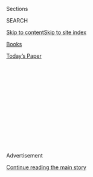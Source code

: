 <div id="app">

<div>

<div>

<div>

<div class="NYTAppHideMasthead css-1q2w90k e1suatyy0">

<div class="section css-ui9rw0 e1suatyy2">

<div class="css-eph4ug er09x8g0">

<div class="css-6n7j50">

</div>

<span class="css-1dv1kvn">Sections</span>

<div class="css-10488qs">

<span class="css-1dv1kvn">SEARCH</span>

</div>

[Skip to content](#site-content)[Skip to site
index](#site-index)

</div>

<div id="masthead-section-label" class="css-1wr3we4 eaxe0e00">

[Books](https://www.nytimes3xbfgragh.onion/section/books)

</div>

<div class="css-10698na e1huz5gh0">

</div>

</div>

<div id="masthead-bar-one" class="section hasLinks css-15hmgas e1csuq9d3">

<div class="css-uqyvli e1csuq9d0">

</div>

<div class="css-1uqjmks e1csuq9d1">

</div>

<div class="css-9e9ivx">

[](https://myaccount.nytimes3xbfgragh.onion/auth/login?response_type=cookie&client_id=vi)

</div>

<div class="css-1bvtpon e1csuq9d2">

[Today’s
Paper](https://www.nytimes3xbfgragh.onion/section/todayspaper)

</div>

</div>

</div>

</div>

<div data-aria-hidden="false">

<div id="site-content" data-role="main">

<div>

<div class="css-1aor85t" style="opacity:0.000000001;z-index:-1;visibility:hidden">

<div class="css-1hqnpie">

<div class="css-epjblv">

<span class="css-17xtcya">[Books](/section/books)</span><span class="css-x15j1o">|</span><span class="css-fwqvlz">Jack
Reacher Is Still Restless. But His Creator Has Settled
Down.</span>

</div>

<div class="css-k008qs">

<div class="css-1iwv8en">

<span class="css-18z7m18"></span>

<div>

</div>

</div>

<span class="css-1n6z4y">https://nyti.ms/33Ud0fT</span>

<div class="css-1705lsu">

<div class="css-4xjgmj">

<div class="css-4skfbu" data-role="toolbar" data-aria-label="Social Media Share buttons, Save button, and Comments Panel with current comment count" data-testid="share-tools">

  - 
  - 
  - 
  - 
    
    <div class="css-6n7j50">
    
    </div>

  - 

</div>

</div>

</div>

</div>

</div>

</div>

<div id="NYT_TOP_BANNER_REGION" class="css-13pd83m">

</div>

<div id="top-wrapper" class="css-1sy8kpn">

<div id="top-slug" class="css-l9onyx">

Advertisement

</div>

[Continue reading the main
story](#after-top)

<div class="ad top-wrapper" style="text-align:center;height:100%;display:block;min-height:250px">

<div id="top" class="place-ad" data-position="top" data-size-key="top">

</div>

</div>

<div id="after-top">

</div>

</div>

<div id="sponsor-wrapper" class="css-1hyfx7x">

<div id="sponsor-slug" class="css-19vbshk">

Supported by

</div>

[Continue reading the main
story](#after-sponsor)

<div id="sponsor" class="ad sponsor-wrapper" style="text-align:center;height:100%;display:block">

</div>

<div id="after-sponsor">

</div>

</div>

<div class="css-1vkm6nb ehdk2mb0">

# Jack Reacher Is Still Restless. But His Creator Has Settled Down.

</div>

<div class="css-79elbk" data-testid="photoviewer-wrapper">

<div class="css-z3e15g" data-testid="photoviewer-wrapper-hidden">

</div>

<div class="css-1a48zt4 ehw59r15" data-testid="photoviewer-children">

![<span class="css-16f3y1r e13ogyst0" data-aria-hidden="true">The
novelist Lee Child at the Vedauwoo Recreation Area outside Laramie,
Wyo., recently. Child, who was born in England, bought a home in the
area a couple of years ago, spurred by “an immigrant’s sense that
there’s always somewhere else to
explore.”</span><span class="css-cnj6d5 e1z0qqy90" itemprop="copyrightHolder"><span class="css-1ly73wi e1tej78p0">Credit...</span><span><span>Benjamin
Rasmussen for The New York
Times</span></span></span>](https://static01.graylady3jvrrxbe.onion/images/2019/10/21/books/00LeeChild3/00LeeChild3-articleLarge.jpg?quality=75&auto=webp&disable=upscale)

</div>

</div>

<div class="css-xt80pu e12qa4dv0">

<div class="css-18e8msd">

<div class="css-vp77d3 epjyd6m0">

<div class="css-1baulvz">

By [<span class="css-1baulvz last-byline" itemprop="name">Janet
Maslin</span>](https://www.nytimes3xbfgragh.onion/by/janet-maslin)

</div>

</div>

  - 
    
    <div class="css-ld3wwf e16638kd2">
    
    Published Oct. 23, 2019Updated Nov. 5,
    2019
    
    </div>

  - 
    
    <div class="css-4xjgmj">
    
    <div class="css-pvvomx" data-role="toolbar" data-aria-label="Social Media Share buttons, Save button, and Comments Panel with current comment count" data-testid="share-tools">
    
      - 
      - 
      - 
      - 
        
        <div class="css-6n7j50">
        
        </div>
    
      - 
    
    </div>
    
    </div>

</div>

</div>

<div class="section meteredContent css-1r7ky0e" name="articleBody" itemprop="articleBody">

<div class="css-1fanzo5 StoryBodyCompanionColumn">

<div class="css-53u6y8">

LARAMIE, Wyo. — Two books ago, Lee Child’s Jack Reacher passed through
the southeast corner of Wyoming in his efforts to track down the owner
of a pawned West Point ring. The book was “The Midnight Line” and it was
unusually transporting for a Reacher thriller. You could visualize the
immense flat expanses of old railroad land stretching toward the
foothills of the Rockies, the long miles of dirt road down which anyone
could disappear under a vast open sky.

Reacher moved on. He always does. But Child and Jane, his wife of 44
years, decided to stay.

Now, with a Reacher TV project in the works and the 24th novel in the
series on the way (titled “Blue Moon,” it will arrive on Child’s 65th
birthday, Oct. 29), I am in Laramie to have coffee in a diner with
Reacher’s creator. As any devotee knows, Reacher spends a lot of time in
diners. He downs amounts of coffee that would put most people on life
support. He sits with his back to the wall, eats like a trencherman and
gets acquainted with the waitress. He wants her to remember him, because
it might be handy.

But here in the real world, I’m meeting the reedy, 6-foot-4 Child —
actual name, James Dover Grant — and not his brawnier, inch-taller hero.
Laramie has no real diner. It’s got a place that serves cappuccino and
arty beer that, Child confirms, Reacher would be “bemused by.” Sitting
in a booth with his back to the wall, Child faces a rainbow flag;
Laramie is where Matthew Shepard was killed for being gay 21 years ago,
and this city of 32,000 continues to honor his memory. We’re a block
away from two bookstores. Outside their doors, few people know that a
best-selling author has started spending three months of the year
nearby.

</div>

</div>

<div class="css-1fanzo5 StoryBodyCompanionColumn">

<div class="css-53u6y8">

Child drinks a meager half cup of coffee, claiming to have had a whole
pot at home. He insists on paying the check, either out of gallantry or
for tax reasons. Then we climb into his distinctly un-Reacher-like
electric blue S.U.V. and begin a drive straight out of his novel. He
lives 40 or 50 miles from town. The intersection closest to his roost is
a 10-minute drive away. That’s also where the paved road
ends.

<div class="css-79elbk" data-testid="photoviewer-wrapper">

<div class="css-z3e15g" data-testid="photoviewer-wrapper-hidden">

</div>

<div class="css-1a48zt4 ehw59r15" data-testid="photoviewer-children">

<div class="css-zgakxe erfvjey0">

<span class="css-1ly73wi e1tej78p0">Image</span>

<div class="css-zjzyr8">

<div data-testid="lazyimage-container" style="height:636.7111111111111px">

</div>

</div>

</div>

<span class="css-16f3y1r e13ogyst0" data-aria-hidden="true">The Jack
Reacher in “Blue Moon” is older than previous incarnations. He gets into
a vicious gang war between Ukrainians and Albanians. “I wanted him
completely out of his comfort zone,” Child says.</span>

</div>

</div>

The sky is as big as skies get. The high prairie is golden. Miles of
dirt road lead upward to an immaculate, rustic house with decks on three
sides. Unobstructed views stretch 20 miles into the distance. Child’s
place is on 35 acres, protected by thousands of acres of forest, lakes
and ranch land. It all cost less than he got for the 900-square-foot
apartment on 22nd Street where he used to live. If you want to relocate
to the middle of nowhere, this is how it’s done.

Child, an Englishman, has gone native. He’s dressed in boots, jeans,
T-shirt and a leather barn coat. He owns two cowboy hats, but didn’t
wear one for this interview “for fear of making you laugh.” He already
lived here when he wrote “[The Midnight
Line](https://www.nytimes3xbfgragh.onion/2017/11/08/books/review-midnight-line-jack-reacher-lee-child.html),”
and acknowledges that describing a familiar setting was more satisfying
than making one up. Though Wyoming’s renown as a tax haven was a factor
in his move, he says, the decision had “more to do with an immigrant’s
sense that there’s always somewhere else to explore.” (Child and his
wife have numerous homes, including one above St. Tropez and a spread in
East Sussex, England, that he bought for bragging rights after growing
up poor. He still spends time at an apartment he owns on Central Park
West, but Jane has decided she’s through with New York.)

The Laramie area also happens to abut Colorado, where recreational
marijuana is legal. Child made waves when he talked about being a
regular user; his habit goes back 50 years. He finds it especially handy
for reading his work, claiming the high helps him judge his writing. And
he likes doing actors’ voices: Tony Curtis, a pretty good Michael Caine.

As we approach the house for lunch, Child proudly points out a few
landmarks. The address number is printed in a clean font and hangs from
a sturdy post. He did that himself. The generator on the hillside got
them through all of last winter. To the right of the driveway sits what
Child calls his rockery. Since his hands, unlike Reacher’s, aren’t the
size of small animals, he’s dexterous enough to treat this tiny garden
lovingly. So does Jane, who has arranged some low, heathery sprigs in a
small vase for lunchtime.

</div>

</div>

<div class="css-1fanzo5 StoryBodyCompanionColumn">

<div class="css-53u6y8">

Their 39-year-old daughter, Ruth, who studied forensic linguistics and
will move to Fort Collins, Colo., later this year, has come by for the
occasion. She and her mother have made lunch. “It was supposed to be
tuna niçoise, but we all like different things,” Jane says; these three
are strong willed as well as close-knit. So lunch means a different kind
of tuna salad for each of them, and a highly entertaining debate about
apostrophe usage. Ruth was only about 7 when she went to a market with
her father and asked, “Dad, shouldn’t that sign say ‘10 items or
*fewer*?’”

Jim and Jane, as they’re known here, have made local friends. But
they’re both voracious readers (she is a dedicated environmentalist)
and they’re mostly home alone. The place is set up for that. Their work
areas are far apart, and he has lucked into the best room in the house
as his office: double height and mostly glass with a fireplace. It
should be the master bedroom. But the noisy furnace room below ruled
that out, so here are two desks face to face, one for Reacher projects
and the other for correspondence; plus high piles of books for Child’s
recreational reading; the longest available leather sofa, which still
isn’t long enough; and a golden trophy shaped like a pen nib, the [2019
British Book Award for author of the
year](https://www.thebookseller.com/british-book-awards/2019-author-year),
on the otherwise bare shelves.

</div>

</div>

<div class="css-79elbk" data-testid="photoviewer-wrapper">

<div class="css-z3e15g" data-testid="photoviewer-wrapper-hidden">

</div>

<div class="css-1a48zt4 ehw59r15" data-testid="photoviewer-children">

![<span class="css-16f3y1r e13ogyst0" data-aria-hidden="true">Lee Child
now lives on 35 acres in Wyoming, protected by thousands of acres of
forest, lakes and ranch
land.</span><span class="css-cnj6d5 e1z0qqy90" itemprop="copyrightHolder"><span class="css-1ly73wi e1tej78p0">Credit...</span><span>Benjamin
Rasmussen for The New York
Times</span></span>](https://static01.graylady3jvrrxbe.onion/images/2019/10/21/books/00LeeChild1/merlin_161030019_dbe0990e-e75b-4e4d-9cc1-5348e504732f-articleLarge.jpg?quality=75&auto=webp&disable=upscale)

</div>

</div>

<div class="css-1fanzo5 StoryBodyCompanionColumn">

<div class="css-53u6y8">

(Child will receive another award, the Commander of the British Empire,
in February, though his fierce objections to the British class system
make him reluctant to bow to the royal family member presenting it. What
if that turns out to be the queen? “She *is* tiny,” Child says, “so
there’ll be a certain amount of craning, which might pass for a bow.”)

The study is also where Child is taking on a major new job: the Reacher
TV reboot, for Amazon. Earlier this decade, when Paramount made a couple
of [Reacher movies starring Tom
Cruise](https://www.nytimes3xbfgragh.onion/2012/12/21/movies/tom-cruise-in-jack-reacher.html),
Child knew better than to cede full control of his popular character. He
sold the rights to two films, with the condition that he’d have to sign
off on any others. After Reacher fans [complained that Cruise was too
small](https://www.nytimes3xbfgragh.onion/2012/12/09/movies/tom-cruise-as-lee-childs-fictional-hero-in-jack-reacher.html)
to play the big bruiser, and Cruise coaxed the first film’s director,
Christopher McQuarrie, to his “Mission: Impossible” franchise, Paramount
decided two Reacher films were enough. And along came streaming.

Child settled on Amazon rather than Netflix or any other streaming
service in part because of the synergy it allowed. Every time he
publishes a book, Amazon delivers a lot of copies. The company is
willing to advertise the show on its book packaging, and email a link to
Child’s readers. So he’s begun work on what could be an eight-year
project.

The TV Reacher will be large, very large, and in his 30s or 40s. (The
lead hasn’t been cast yet; an Army boot is waiting for the right Mr.
Cinderella.) The series will start where the books did. “Killing Floor,”
the first Reacher novel, will anchor Season 1, with other books picked
over for subplots. Child will supervise the screenplays but not write
them, and will help reinvent Reacher from the ground up. Or Reachers,
plural. The one in “Blue Moon” is older, hipper, richer and hotter than
previous incarnations. He doesn’t wear Army surplus. He likes black. He
knows about performance art. And he gets into a sustained sexual
relationship as well as a vicious gang war between Ukrainians and
Albanians.

</div>

</div>

<div class="css-1fanzo5 StoryBodyCompanionColumn">

<div class="css-53u6y8">

“I wanted him completely out of his comfort zone,” Child says. “He’s
capable of getting comfortable pretty quick.”

From the looks of it, so is his maker.

</div>

</div>

</div>

<div>

</div>

<div>

</div>

<div>

</div>

<div>

<div id="bottom-wrapper" class="css-1ede5it">

<div id="bottom-slug" class="css-l9onyx">

Advertisement

</div>

[Continue reading the main
story](#after-bottom)

<div id="bottom" class="ad bottom-wrapper" style="text-align:center;height:100%;display:block;min-height:90px">

</div>

<div id="after-bottom">

</div>

</div>

</div>

</div>

</div>

## Site Index

<div>

</div>

## Site Information Navigation

  - [© <span>2020</span> <span>The New York Times
    Company</span>](https://help.nytimes3xbfgragh.onion/hc/en-us/articles/115014792127-Copyright-notice)

<!-- end list -->

  - [NYTCo](https://www.nytco.com/)
  - [Contact
    Us](https://help.nytimes3xbfgragh.onion/hc/en-us/articles/115015385887-Contact-Us)
  - [Work with us](https://www.nytco.com/careers/)
  - [Advertise](https://nytmediakit.com/)
  - [T Brand Studio](http://www.tbrandstudio.com/)
  - [Your Ad
    Choices](https://www.nytimes3xbfgragh.onion/privacy/cookie-policy#how-do-i-manage-trackers)
  - [Privacy](https://www.nytimes3xbfgragh.onion/privacy)
  - [Terms of
    Service](https://help.nytimes3xbfgragh.onion/hc/en-us/articles/115014893428-Terms-of-service)
  - [Terms of
    Sale](https://help.nytimes3xbfgragh.onion/hc/en-us/articles/115014893968-Terms-of-sale)
  - [Site
    Map](https://spiderbites.nytimes3xbfgragh.onion)
  - [Help](https://help.nytimes3xbfgragh.onion/hc/en-us)
  - [Subscriptions](https://www.nytimes3xbfgragh.onion/subscription?campaignId=37WXW)

</div>

</div>

</div>

</div>
